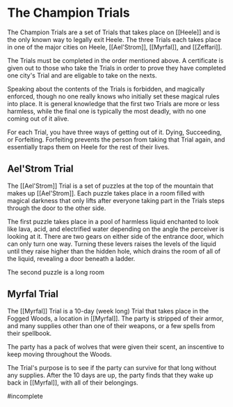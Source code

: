 # The Champion Trials
The Champion Trials are a set of Trials that takes place on [[Heele]] and is the only known way to legally exit Heele. The three Trials each takes place in one of the major cities on Heele, [[Ael'Strom]], [[Myrfal]], and [[Zeffari]].

The Trials must be completed in the order mentioned above. A certificate is given out to those who take the Trials in order to prove they have completed one city's Trial and are eligable to take on the nexts. 

Speaking about the contents of the Trials is forbidden, and magically enforced, though no one really knows who initially set these magical rules into place. It is general knowledge that the first two Trials are more or less harmless, while the final one is typically the most deadly, with no one coming out of it alive.

For each Trial, you have three ways of getting out of it. Dying, Succeeding, or Forfeiting. Forfeiting prevents the person from taking that Trial again, and essentially traps them on Heele for the rest of their lives.

## Ael'Strom Trial
The [[Ael'Strom]] Trial is a set of puzzles at the top of the mountain that makes up [[Ael'Strom]]. Each puzzle takes place in a room filled with magical darkness that only lifts after everyone taking part in the Trials steps through the door to the other side. 

The first puzzle takes place in a pool of harmless liquid enchanted to look like lava, acid, and electrified water depending on the angle the perceiver is looking at it. There are two gears on either side of the entrance door, which can only turn one way. Turning these levers raises the levels of the liquid until they raise higher than the hidden hole, which drains the room of all of the liquid, revealing a door beneath a ladder.

The second puzzle is a long room 

## Myrfal Trial
The [[Myrfal]] Trial is a 10-day (week long) Trial that takes place in the Fogged Woods, a location in [[Myrfal]]. The party is stripped of their armor, and many supplies other than one of their weapons, or a few spells from their spellbook. 

The party has a pack of wolves that were given their scent, an inscentive to keep moving throughout the Woods.

The Trial's purpose is to see if the party can survive for that long without any supplies. After the 10 days are up, the party finds that they wake up back in [[Myrfal]], with all of their belongings.

#incomplete